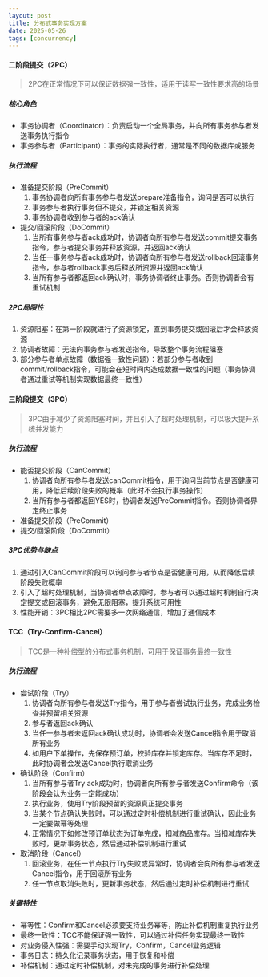 ```yaml
---
layout: post
title: 分布式事务实现方案
date: 2025-05-26
tags: [concurrency]
---
```


#### 二阶段提交（2PC）
> 2PC在正常情况下可以保证数据强一致性，适用于读写一致性要求高的场景

##### 核心角色
- 事务协调者（Coordinator）：负责启动一个全局事务，并向所有事务参与者发送事务执行指令
- 事务参与者（Participant）：事务的实际执行者，通常是不同的数据库或服务

##### 执行流程
- 准备提交阶段（PreCommit）
  1. 事务协调者向所有事务参与者发送prepare准备指令，询问是否可以执行
  2. 事务参与者执行事务但不提交，并锁定相关资源
  3. 事务协调者收到参与者的ack确认
- 提交/回滚阶段（DoCommit）
  1. 当所有事务参与者ack成功时，协调者向所有参与者发送commit提交事务指令，参与者提交事务并释放资源，并返回ack确认
  2. 当任一事务参与者ack成功时，协调者向所有参与者发送rollback回滚事务指令，参与者rollback事务后释放所资源并返回ack确认
  3. 当所有参与者都返回ack确认时，事务协调者终止事务。否则协调者会有重试机制

##### 2PC局限性
1. 资源阻塞：在第一阶段就进行了资源锁定，直到事务提交或回滚后才会释放资源
2. 协调者故障：无法向事务参与者发送指令，导致整个事务流程阻塞
3. 部分参与者单点故障（数据强一致性问题）：若部分参与者收到commit/rollback指令，可能会在短时间内造成数据一致性的问题（事务协调者通过重试等机制实现数据最终一致性）


#### 三阶段提交（3PC）
> 3PC由于减少了资源阻塞时间，并且引入了超时处理机制，可以极大提升系统并发能力

##### 执行流程
- 能否提交阶段（CanCommit）
  1. 协调者向所有参与者发送canCommit指令，用于询问当前节点是否健康可用，降低后续阶段失败的概率（此时不会执行事务操作）
  2. 当所有参与者都返回YES时，协调者发送PreCommit指令。否则协调者界定终止事务
- 准备提交阶段（PreCommit）
- 提交/回滚阶段（DoCommit）

##### 3PC优势与缺点
1. 通过引入CanCommit阶段可以询问参与者节点是否健康可用，从而降低后续阶段失败概率
2. 引入了超时处理机制，当协调者单点故障时，参与者可以通过超时机制自行决定提交或回滚事务，避免无限阻塞，提升系统可用性
3. 性能开销：3PC相比2PC需要多一次网络通信，增加了通信成本

#### TCC（Try-Confirm-Cancel）
> TCC是一种补偿型的分布式事务机制，可用于保证事务最终一致性

##### 执行流程
- 尝试阶段（Try）
  1. 协调者向所有参与者发送Try指令，用于参与者尝试执行业务，完成业务检查并预留相关资源
  2. 参与者返回ack确认
  3. 当任一参与者未返回ack确认成功时，协调者会发送Cancel指令用于取消所有业务
  4. 如用户下单操作，先保存预订单，校验库存并锁定库存。当库存不足时，此时协调者会发送Cancel执行取消业务
- 确认阶段（Confirm）
  1. 当所有参与者Try ack成功时，协调者向所有参与者发送Confirm命令（该阶段会认为业务一定能成功）
  2. 执行业务，使用Try阶段预留的资源真正提交事务
  3. 当某个节点确认失败时，可以通过定时补偿机制进行重试确认，因此业务一定要做幂等处理
  4. 正常情况下如修改预订单状态为订单完成，扣减商品库存。当扣减库存失败时，更新事务状态，然后通过补偿机制进行重试
- 取消阶段（Cancel）
  1. 回滚业务，在任一节点执行Try失败或异常时，协调者会向所有参与者发送Cancel指令，用于回滚所有业务
  2. 任一节点取消失败时，更新事务状态，然后通过定时补偿机制进行重试

##### 关键特性
- 幂等性：Confirm和Cancel必须要支持业务幂等，防止补偿机制重复执行业务
- 最终一致性：TCC不能保证强一致性，可以通过补偿任务实现最终一致性
- 对业务侵入性强：需要手动实现Try，Confirm，Cancel业务逻辑
- 事务日志：持久化记录事务状态，用于恢复和补偿
- 补偿机制：通过定时补偿机制，对未完成的事务进行补偿处理





